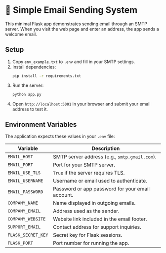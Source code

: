 ---
---

# 📧 Simple Email Sending System

This minimal Flask app demonstrates sending email through an SMTP server. When you visit the web page and enter an address, the app sends a welcome email.

## Setup
1. Copy `env_example.txt` to `.env` and fill in your SMTP settings.
2. Install dependencies:
   ```bash
   pip install -r requirements.txt
   ```
3. Run the server:
   ```bash
   python app.py
   ```
4. Open `http://localhost:5001` in your browser and submit your email address to test it.

## Environment Variables
The application expects these values in your `.env` file:

| Variable | Description |
|----------|-------------|
| `EMAIL_HOST` | SMTP server address (e.g., `smtp.gmail.com`). |
| `EMAIL_PORT` | Port for your SMTP server. |
| `EMAIL_USE_TLS` | `True` if the server requires TLS. |
| `EMAIL_USERNAME` | Username or email used to authenticate. |
| `EMAIL_PASSWORD` | Password or app password for your email account. |
| `COMPANY_NAME` | Name displayed in outgoing emails. |
| `COMPANY_EMAIL` | Address used as the sender. |
| `COMPANY_WEBSITE` | Website link included in the email footer. |
| `SUPPORT_EMAIL` | Contact address for support inquiries. |
| `FLASK_SECRET_KEY` | Secret key for Flask sessions. |
| `FLASK_PORT` | Port number for running the app. |

